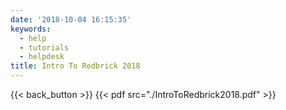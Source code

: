 ```yaml
---
date: '2018-10-04 16:15:35'
keywords:
  - help
  - tutorials
  - helpdesk
title: Intro To Redbrick 2018
---
```


{{< back_button >}} {{< pdf src="./IntroToRedbrick2018.pdf" >}}
